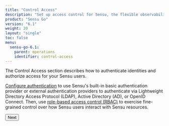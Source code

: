 ```yaml
---
title: "Control Access"
description: "Set up access control for Sensu, the flexible observability pipeline. Read these documents to authenticate to Sensu and authorize access for Sensu users."
product: "Sensu Go"
version: "6.1"
weight: 20
layout: "single"
toc: false
menu:
  sensu-go-6.1:
    parent: operations
    identifier: control-access
---
```


The Control Access section describes how to authenticate identities and authorize access for your Sensu users.

[Configure authentication][1] to use Sensu's built-in basic authentication provider or external authentication providers to authenticate via Lightweight Directory Access Protocol (LDAP), Active Directory (AD), or OpenID Connect.
Then, use [role-based access control (RBAC)][2] to exercise fine-grained control over how Sensu users interact with Sensu resources.

**<button onclick="window.location.href='auth';">Next</button>**


[1]: auth/
[2]: create-read-only-user/

